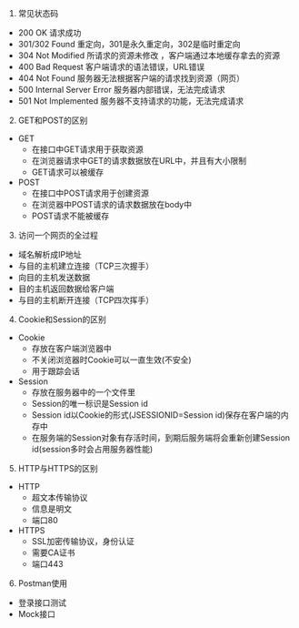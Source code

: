 1. 常见状态码
- 200 OK 请求成功
- 301/302 Found 重定向，301是永久重定向，302是临时重定向
- 304 Not Modified 所请求的资源未修改 ，客户端通过本地缓存拿去的资源
- 400 Bad Request 客户端请求的语法错误，URL错误
- 404 Not Found 服务器无法根据客户端的请求找到资源（网页）
- 500 Internal Server Error 服务器内部错误，无法完成请求
- 501 Not Implemented 服务器不支持请求的功能，无法完成请求

2. GET和POST的区别
- GET
    - 在接口中GET请求用于获取资源
    - 在浏览器请求中GET的请求数据放在URL中，并且有大小限制
    - GET请求可以被缓存
- POST
    - 在接口中POST请求用于创建资源
    - 在浏览器中POST请求的请求数据放在body中
    - POST请求不能被缓存

3. 访问一个网页的全过程
- 域名解析成IP地址
- 与目的主机建立连接（TCP三次握手）
- 向目的主机发送数据
- 目的主机返回数据给客户端
- 与目的主机断开连接（TCP四次挥手）

4. Cookie和Session的区别
- Cookie
    - 存放在客户端浏览器中
    - 不关闭浏览器时Cookie可以一直生效(不安全)
    - 用于跟踪会话
- Session
    - 存放在服务器中的一个文件里
    - Session的唯一标识是Session id
    - Session id以Cookie的形式(JSESSIONID=Session id)保存在客户端的内存中
    - 在服务端的Session对象有存活时间，到期后服务端将会重新创建Session id(session多时会占用服务器性能)

5. HTTP与HTTPS的区别
- HTTP
    - 超文本传输协议
    - 信息是明文
    - 端口80
- HTTPS
    - SSL加密传输协议，身份认证
    - 需要CA证书
    - 端口443

6. Postman使用
- 登录接口测试
- Mock接口



























